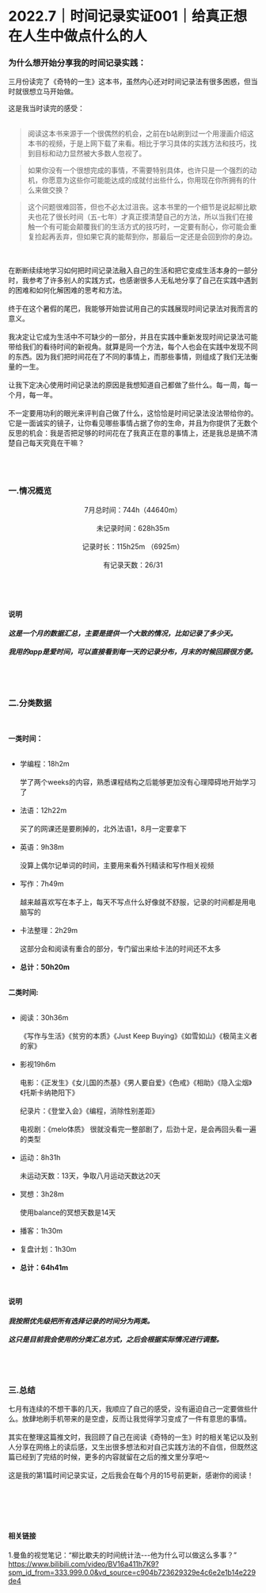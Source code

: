 # 2022.7｜时间记录实证001｜给真正想在人生中做点什么的人

### 为什么想开始分享我的时间记录实践：

三月份读完了《奇特的一生》这本书，虽然内心还对时间记录法有很多困惑，但当时就很想立马开始做。

这是我当时读完的感受：
<br><br/>
> 阅读这本书来源于一个很偶然的机会，之前在b站刷到过一个用漫画介绍这本书的视频，于是上网下载了来看。相比于学习具体的实践方法和技巧，找到目标和动力显然被大多数人忽视了。

> 如果你没有一个很想完成的事情，不需要特别具体，也许只是一个强烈的动机，你愿意为这些你可能能达成的成就付出些什么，你用现在你所拥有的什么来做交换？

> 这个问题很难回答，但也不必太过沮丧。这本书里的一个细节是说起柳比歇夫也花了很长时间（五-七年）才真正摸清楚自己的方法，所以当我们在接触一个有可能会颠覆我们的生活方式的技巧时，一定要有耐心，你可能会重复捡起再丢弃，但如果它真的能帮到你，那最后一定还是会回到你的身边。

<br><br/>
在断断续续地学习如何把时间记录法融入自己的生活和把它变成生活本身的一部分时，我参考了许多别人的实践方式，也感谢很多人无私地分享了自己在实践中遇到的困难和如何化解困难的思考和方法。
<br><br/>
终于在这个暑假的尾巴，我能够开始尝试用自己的实践展现时间记录法对我而言的意义。
<br><br/>
我决定让它成为生活中不可缺少的一部分，并且在实践中重新发现时间记录法可能带给我们的看待时间的新视角。就算是同一个方法，每个人也会在实践中发现不同的东西。因为我们把时间花在了不同的事情上，而那些事情，则组成了我们无法衡量的一生。
<br><br/>
让我下定决心使用时间记录法的原因是我想知道自己都做了些什么。每一周，每一个月，每一年。
<br><br/>
不一定要用功利的眼光来评判自己做了什么，这恰恰是时间记录法没法带给你的。它是一面诚实的镜子，让你看见哪些事情占据了你的生命，并且为你提供了无数个反思的机会：我是否把足够的时间花在了我真正在意的事情上，还是我总是搞不清楚自己每天究竟在干嘛？
<br><br/>
<br><br/>
### 一.情况概览
<p align="center">
7月总时间：744h（44640m）<br><br/>
未记录时间：628h35m<br><br/>
记录时长：115h25m （6925m）<br><br/>
有记录天数：26/31<br><br/>
<p/>
<br><br/>

**说明**
##### 这是一个月的数据汇总，主要是提供一个大致的情况，比如记录了多少天。<br><br/>我用的app是爱时间，可以直接看到每一天的记录分布，月末的时候回顾很方便。
<br><br/>

### 二.分类数据
<br><br/>
**一类时间：**<br><br/>
- 学编程：18h2m<br><br/>学了两个weeks的内容，熟悉课程结构之后能够更加没有心理障碍地开始学习了<br><br/>
- 法语：12h22m<br><br/>买了的网课还是要刷掉的，北外法语1，8月一定要拿下<br><br/>
- 英语：9h38m<br><br/>没算上偶尔记单词的时间，主要用来看外刊精读和写作相关视频<br><br/>
- 写作：7h49m<br><br/>越来越喜欢写在本子上，每天不写点什么好像就不舒服，记录的时间都是用电脑写的<br><br/>
- 卡法整理：2h29m<br><br/>这部分会和阅读有重合的部分，专门留出来给卡法的时间还不太多
<br><br/>
- **总计：50h20m**
<br><br/>

**二类时间:**<br><br/>
- 阅读：30h36m<br><br/>《写作与生活》《贫穷的本质》《Just Keep Buying》《如雪如山》《极简主义者的家》<br><br/>
- 影视19h6m<br><br/>电影：《正发生》《女儿国的杰基》《男人要自爱》《色戒》《相助》《隐入尘烟》《托斯卡纳艳阳下》<br><br/>纪录片：《登堂入会》《编程，消除性别差距》<br><br/>电视剧：《melo体质》
很就没看完一整部剧了，后劲十足，是会再回头看一遍的类型<br><br/>
- 运动：8h31h<br><br/>未运动天数：13天，争取八月运动天数达20天<br><br/>
- 冥想：3h28m<br><br/>使用balance的冥想天数是14天<br><br/>
- 播客：1h30m<br><br/>
- 复盘计划：1h30m
<br><br/>
- **总计：64h41m**

<br><br/>
**说明**
##### 我按照优先级把所有选择记录的时间分为两类。<br><br/>这只是目前我会使用的分类汇总方式，之后会根据实际情况进行调整。

<br><br/>
### 三.总结
七月有连续的不想干事的几天，我顺应了自己的感受，没有逼迫自己一定要做些什么。放肆地刷手机带来的是空虚，反而让我觉得学习变成了一件有意思的事情。<br><br/>
其实在整理这篇推文时，我回顾了自己在阅读《奇特的一生》时的相关笔记以及别人分享在网络上的读后感，又生出很多想法和对自己实践方法的不自信，但既然这篇已经到了完结的时候，更多的内容就留在之后的推文里分享吧～
<br><br/>
这是我的第1篇时间记录实证，之后我会在每个月的15号前更新，感谢你的阅读！

<br><br/>
<br><br/>


#### 相关链接
1.曼鱼的视觉笔记：“柳比歇夫的时间统计法---他为什么可以做这么多事？”
https://www.bilibili.com/video/BV16a411h7K9?spm_id_from=333.999.0.0&vd_source=c904b723629329e4c6e2e1b14e229de4
